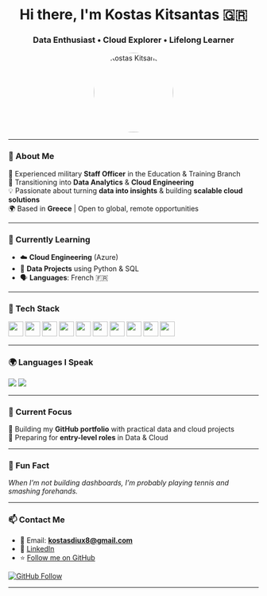 <h1 align="center">Hi there, I'm Kostas Kitsantas 🇬🇷</h1>
<h3 align="center">Data Enthusiast • Cloud Explorer • Lifelong Learner</h3>

<p align="center">
  <img src="https://github.com/konstantinoskitsantas.png" alt="Kostas Kitsantas" width="160" style="border-radius: 50%;">
</p>

---

### 🧭 About Me

💼 Experienced military **Staff Officer** in the Education & Training Branch  
🚀 Transitioning into **Data Analytics** & **Cloud Engineering**  
💡 Passionate about turning **data into insights** & building **scalable cloud solutions**  
🌍 Based in **Greece** | Open to global, remote opportunities  

---

### 🧠 Currently Learning

- ☁️ **Cloud Engineering** (Azure)  
- 🧪 **Data Projects** using Python & SQL  
- 🗣️ **Languages**: French 🇫🇷  

---

### 🧰 Tech Stack

<p align="left">
  <img src="https://img.shields.io/badge/Python-3776AB?style=flat&logo=python&logoColor=white" height="30"/>
  <img src="https://img.shields.io/badge/SQL-336791?style=flat&logo=postgresql&logoColor=white" height="30"/>
  <img src="https://img.shields.io/badge/Azure-0089D6?style=flat&logo=microsoftazure&logoColor=white" height="30"/>
  <img src="https://img.shields.io/badge/Pandas-150458?style=flat&logo=pandas&logoColor=white" height="30"/>
  <img src="https://img.shields.io/badge/Matplotlib-ffffff?style=flat&logo=plotly&logoColor=black" height="30"/>
  <img src="https://img.shields.io/badge/Seaborn-FFFFFF?style=flat&logoColor=black" height="30"/>
  <img src="https://img.shields.io/badge/Tableau-E97627?style=flat&logo=tableau&logoColor=white" height="30"/>
  <img src="https://img.shields.io/badge/PowerBI-F2C811?style=flat&logo=powerbi&logoColor=black" height="30"/>
  <img src="https://img.shields.io/badge/SPSS-1C5D99?style=flat&logo=spss&logoColor=white" height="30"/>
  <img src="https://img.shields.io/badge/R-276DC3?style=flat&logo=r&logoColor=white" height="30"/>
</p>

---

### 🌍 Languages I Speak

<p>
  <img src="https://img.shields.io/badge/English-Fluent-blue?style=for-the-badge&logo=googletranslate"/>
  <img src="https://img.shields.io/badge/German-Intermediate-black?style=for-the-badge&logo=googletranslate"/>
</p>

---

### 📁 Current Focus

📌 Building my **GitHub portfolio** with practical data and cloud projects  
🎯 Preparing for **entry-level roles** in Data & Cloud  

---

### 🎾 Fun Fact

_When I’m not building dashboards, I’m probably playing tennis and smashing forehands._

---

### 📫 Contact Me

- 📧 Email: **kostasdiux8@gmail.com**  
- 💼 [LinkedIn](https://www.linkedin.com/in/konstantinos-kitsantas/)  
- ⭐ [Follow me on GitHub](https://github.com/Kitsi91)

<p align="left">
  <a href="https://github.com/Kitsi91?tab=followers">
    <img src="https://img.shields.io/github/followers/konstantinoskitsantas?label=Follow%20Me&style=social" alt="GitHub Follow"/>
  </a>
</p>

---

<!-- Customize as you grow! -->

